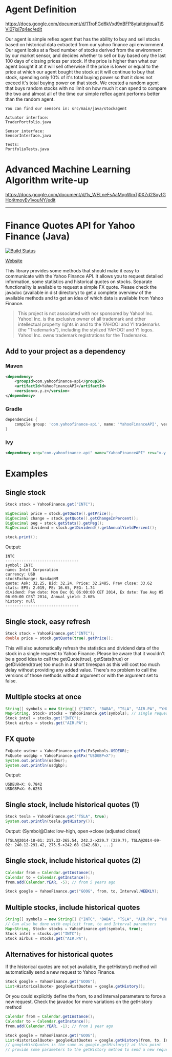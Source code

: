 # Agent Definition
https://docs.google.com/document/d/1TroFGd6kVxd9nBFP8ytaitdginuaTjSVi07jxi7q4ec/edit

Our agent is simple reflex agent that has the ability to buy and sell stocks based on historical data extracted from our yahoo finance api enviornment. Our agent looks at a fixed number of stocks derived from the environment by our market sensor, and decides whether to sell or buy based ony the last 100 days of closing prices per stock. If the price is higher than what our agent bought it at it will sell otherwise if the price is lower or equal to the price at which our agent bought the stock at it will continue to buy that stock, spending only 10% of it's total buying power so that it does not exceed it's total buying power on that stock. We created a random agent that buys random stocks with no limit on how much it can spend to compare the two and almost all of the time our simple reflex agent performs better than the random agent. 
```
You can find our sensors in: src/main/java/stockagent

Actuator interface:
TraderPortfolio.java

Sensor interface:
SensorInterface.java

Tests:
PortfolioTests.java
```
# Advanced Machine Learning Algorithm write-up
https://docs.google.com/document/d/1v_WELneFsAaMqnWmTj0XZd2SoyfGHc4tmovEv1vouNY/edit

----------------------------------------------------------------------------------------------------------------------------------
# Finance Quotes API for Yahoo Finance (Java)

[![Build Status](https://travis-ci.org/sstrickx/yahoofinance-api.svg?branch=master)](https://travis-ci.org/sstrickx/yahoofinance-api)

[Website](http://financequotes-api.com)

This library provides some methods that should make it easy to communicate with the Yahoo Finance API. It allows you to request detailed information, some statistics and historical quotes on stocks. Separate functionality is available to request a simple FX quote.
Please check the javadoc (available in dist directory) to get a complete overview of the available methods and to get an idea of which data is available from Yahoo Finance.

> This project is not associated with nor sponsored by Yahoo! Inc. Yahoo! Inc. is the exclusive owner of all trademark and other intellectual property rights in and to the YAHOO! and Y! trademarks (the "Trademarks"), including the stylized YAHOO! and Y! logos. Yahoo! Inc. owns trademark registrations for the Trademarks.

## Add to your project as a dependency
### Maven
```xml
<dependency>
    <groupId>com.yahoofinance-api</groupId>
    <artifactId>YahooFinanceAPI</artifactId>
    <version>x.y.z</version>
</dependency>
```
### Gradle
```groovy
dependencies {
    compile group: 'com.yahoofinance-api', name: 'YahooFinanceAPI', version: 'x.y.z'
}
```
### Ivy
```xml
<dependency org="com.yahoofinance-api" name="YahooFinanceAPI" rev="x.y.z" />
```

# Examples
## Single stock
```java
Stock stock = YahooFinance.get("INTC");

BigDecimal price = stock.getQuote().getPrice();
BigDecimal change = stock.getQuote().getChangeInPercent();
BigDecimal peg = stock.getStats().getPeg();
BigDecimal dividend = stock.getDividend().getAnnualYieldPercent();

stock.print();
```
Output:
```
INTC
--------------------------------
symbol: INTC
name: Intel Corporation
currency: USD
stockExchange: NasdaqNM
quote: Ask: 32.25, Bid: 32.24, Price: 32.2485, Prev close: 33.62
stats: EPS: 2.019, PE: 16.65, PEG: 1.74
dividend: Pay date: Mon Dec 01 06:00:00 CET 2014, Ex date: Tue Aug 05 06:00:00 CEST 2014, Annual yield: 2.68%
history: null
--------------------------------
```

## Single stock, easy refresh
```java
Stock stock = YahooFinance.get("INTC");
double price = stock.getQuote(true).getPrice();
```
This will also automatically refresh the statistics and dividend data of the stock in a single request to Yahoo Finance.
Please be aware that it wouldn't be a good idea to call the getQuote(true), getStats(true) or getDividend(true) too much in a short timespan as this will cost too much delay without providing any added value. There's no problem to call the versions of those methods without argument or with the argument set to false.

## Multiple stocks at once
```java
String[] symbols = new String[] {"INTC", "BABA", "TSLA", "AIR.PA", "YHOO"};
Map<String, Stock> stocks = YahooFinance.get(symbols); // single request
Stock intel = stocks.get("INTC");
Stock airbus = stocks.get("AIR.PA");
```

## FX quote
```java
FxQuote usdeur = YahooFinance.getFx(FxSymbols.USDEUR);
FxQuote usdgbp = YahooFinance.getFx("USDGBP=X");
System.out.println(usdeur);
System.out.println(usdgbp);
```
Output:
```
USDEUR=X: 0.7842
USDGBP=X: 0.6253
```

## Single stock, include historical quotes (1)
```java
Stock tesla = YahooFinance.get("TSLA", true);
System.out.println(tesla.getHistory());
```
Output: (Symbol@Date: low-high, open->close (adjusted close))
```
[TSLA@2014-10-01: 217.32-265.54, 242.2->229.7 (229.7), TSLA@2014-09-02: 240.12-291.42, 275.5->242.68 (242.68), ...]
```

## Single stock, include historical quotes (2)
```java
Calendar from = Calendar.getInstance();
Calendar to = Calendar.getInstance();
from.add(Calendar.YEAR, -5); // from 5 years ago

Stock google = YahooFinance.get("GOOG", from, to, Interval.WEEKLY);
```

## Multiple stocks, include historical quotes
```java
String[] symbols = new String[] {"INTC", "BABA", "TSLA", "AIR.PA", "YHOO"};
// Can also be done with explicit from, to and Interval parameters
Map<String, Stock> stocks = YahooFinance.get(symbols, true);
Stock intel = stocks.get("INTC");
Stock airbus = stocks.get("AIR.PA");
```

## Alternatives for historical quotes
If the historical quotes are not yet available, the getHistory() method will automatically send a new request to Yahoo Finance.
```java
Stock google = YahooFinance.get("GOOG");
List<HistoricalQuote> googleHistQuotes = google.getHistory();
```
Or you could explicitly define the from, to and Interval parameters to force a new request.
Check the javadoc for more variations on the getHistory method
```java
Calendar from = Calendar.getInstance();
Calendar to = Calendar.getInstance();
from.add(Calendar.YEAR, -1); // from 1 year ago

Stock google = YahooFinance.get("GOOG");
List<HistoricalQuote> googleHistQuotes = google.getHistory(from, to, Interval.DAILY);
// googleHistQuotes is the same as google.getHistory() at this point
// provide some parameters to the getHistory method to send a new request to Yahoo Finance
```
